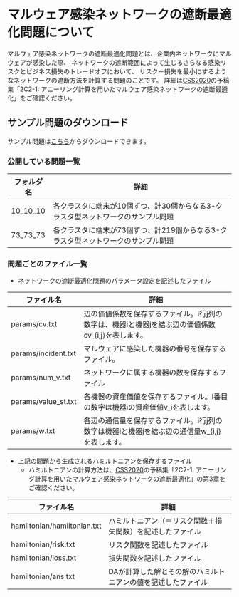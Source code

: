 # マルウェア感染ネットワークの遮断最適化問題について

マルウェア感染ネットワークの遮断最適化問題とは、企業内ネットワークにマルウェアが感染した際、
ネットワークの遮断範囲によって生じるさらなる感染リスクとビジネス損失のトレードオフにおいて、
リスク＋損失を最小にするようなネットワークの遮断方法を計算する問題のことです。
詳細は[CSS2020](https://www.iwsec.org/css/2020/)の予稿集「2C2-1: アニーリング計算を用いたマルウェア感染ネットワークの遮断最適化」をご確認ください。



## サンプル問題のダウンロード

サンプル問題は[こちら](https://github.com/FujitsuLaboratories/NetworkDisconnectivityOptimization/tree/master/sample)からダウンロードできます。

### 公開している問題一覧

| フォルダ名 | 詳細                                                         |
| ---------- | ------------------------------------------------------------ |
| 10_10_10   | 各クラスタに端末が10個ずつ、計30個からなる3-クラスタ型ネットワークのサンプル問題 |
| 73_73_73   | 各クラスタに端末が73個ずつ、計219個からなる3-クラスタ型ネットワークのサンプル問題 |



### 問題ごとのファイル一覧

* ネットワークの遮断最適化問題のパラメータ設定を記述したファイル

| ファイル名          | 詳細                                                         |
| ------------------- | ------------------------------------------------------------ |
| params/cv.txt       | 辺の価値係数を保存するファイル。i行j列の数字は、機器iと機器jを結ぶ辺の価値係数cv_{i,j}を表します。 |
| params/incident.txt | マルウェアに感染した機器の番号を保存するファイル。           |
| params/num_v.txt    | ネットワークに属する機器の数を保存するファイル               |
| params/value_st.txt | 各機器の資産価値を保存するファイル。i番目の数字は機器iの資産価値v_iを表します。 |
| params/w.txt        | 各辺の通信量を保存するファイル。i行j列の数字は機器iと機器jを結ぶ辺の通信量w_{i,j}を表します。 |

* 上記の問題から生成されるハミルトニアンを保存するファイル
  * ハミルトニアンの計算方法は、[CSS2020](https://www.iwsec.org/css/2020/)の予稿集「2C2-1: アニーリング計算を用いたマルウェア感染ネットワークの遮断最適化」の第3章をご確認ください。

| ファイル名                  | 詳細                                                         |
| --------------------------- | ------------------------------------------------------------ |
| hamiltonian/hamiltonian.txt | ハミルトニアン（＝リスク関数＋損失関数）を記述したファイル   |
| hamiltonian/risk.txt        | リスク関数を記述したファイル                                 |
| hamiltonian/loss.txt        | 損失関数を記述したファイル                                   |
| hamiltonian/ans.txt         | DAが計算した解とその解のハミルトニアンの値を記述したファイル |









